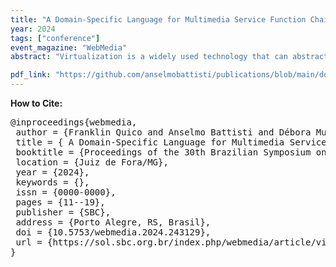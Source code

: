```yaml
---
title: "A Domain-Specific Language for Multimedia Service Function Chains based on Virtualization of Sensors"
year: 2024
tags: ["conference"]
event_magazine: "WebMedia"
abstract: "Virtualization is a widely used technology that can abstract the complexity of heterogeneous environments, such as the Internet of Things (IoT) and multimedia systems. Multimedia sensors are an important data source in the Internet of Things (IoT), which brings the Internet of Media Things (IoMT) paradigm. Based on virtualization and IoMT, the concept of a multimedia Virtual Network Function (multimedia VNF) has been adopted to denote the virtualized representation of devices and also software components that process multimedia streams. In many scenarios, multiple processes must be applied to multimedia streams in a predefined sequence, thus creating the concept of multimedia Service Function Chain (multimedia SFC). Few efforts have been made in the literature to create a description language to support the definition of multimedia SFCs. In order to fill this gap, we propose a Domain Specific Language (DSL) called L-PRISM. This DSL can be used as a conceptual base for developers to implement and virtualize multimedia applications using multimedia VNFs. We also present a Proof of Concept (PoC) that uses L-PRISM to run multimedia SFCs. Our DSL and PoC were evaluated by software developers, and the results show that adopting L-PRISM facilitates the definition and deployment of multimedia SFCs based on multimedia VNFs."

pdf_link: "https://github.com/anselmobattisti/publications/blob/main/docs/2024/WebMedia/paper-webmedia-2024.pdf"
---
```


<strong>How to Cite:</strong>

<pre>
@inproceedings{webmedia,
 author = {Franklin Quico and Anselmo Battisti and Débora Muchaluat-Saade and Flavia Delicato},
 title = { A Domain-Specific Language for Multimedia Service Function Chains based on Virtualization of Sensors},
 booktitle = {Proceedings of the 30th Brazilian Symposium on Multimedia and the Web},
 location = {Juiz de Fora/MG},
 year = {2024},
 keywords = {},
 issn = {0000-0000},
 pages = {11--19},
 publisher = {SBC},
 address = {Porto Alegre, RS, Brasil},
 doi = {10.5753/webmedia.2024.243129},
 url = {https://sol.sbc.org.br/index.php/webmedia/article/view/30292}
}
</pre>